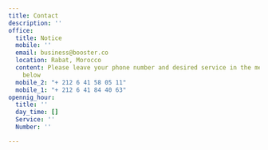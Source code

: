 ```yaml
---
title: Contact
description: ''
office:
  title: Notice
  mobile: ''
  email: business@booster.co
  location: Rabat, Morocco
  content: Please leave your phone number and desired service in the message section
    below
  mobile_2: "+ 212 6 41 58 05 11"
  mobile_1: "+ 212 6 41 84 40 63"
opennig_hour:
  title: ''
  day_time: []
  Service: ''
  Number: ''

---
```

